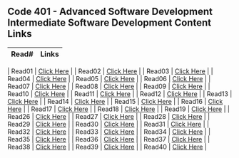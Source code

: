 ## Code 401 - Advanced Software Development Intermediate Software Development Content Links
| Read#         | Links |
| ------------- | ------------- |

| Read01  | [Click Here](https://saadoundhirat.github.io/reading-notes/Code%20401%20-%20Advanced%20Software%20Development/read-01)  |
| Read02  | [Click Here](https://saadoundhirat.github.io/reading-notes/Code%20401%20-%20Advanced%20Software%20Development/read-02) |
| Read03  | [Click Here](https://saadoundhirat.github.io/reading-notes/Code%20401%20-%20Advanced%20Software%20Development/read-03) |
| Read04  | [Click Here](https://saadoundhirat.github.io/reading-notes/Code%20401%20-%20Advanced%20Software%20Development/read-04) |
| Read05  | [Click Here](https://saadoundhirat.github.io/reading-notes/Code%20401%20-%20Advanced%20Software%20Development/read-05) |
| Read06  | [Click Here](https://saadoundhirat.github.io/reading-notes/Code%20401%20-%20Advanced%20Software%20Development/read-06) |
| Read07  | [Click Here](https://saadoundhirat.github.io/reading-notes/Code%20401%20-%20Advanced%20Software%20Development/read-07) |
| Read08  | [Click Here](https://saadoundhirat.github.io/reading-notes/Code%20401%20-%20Advanced%20Software%20Development/read-08) |
| Read09  | [Click Here](https://saadoundhirat.github.io/reading-notes/Code%20401%20-%20Advanced%20Software%20Development/read-09) |
| Read10  | [Click Here](https://saadoundhirat.github.io/reading-notes/Code%20401%20-%20Advanced%20Software%20Development/read-10) |
| Read11  | [Click Here](https://saadoundhirat.github.io/reading-notes/Code%20401%20-%20Advanced%20Software%20Development/read-11) |
| Read12  | [Click Here](https://saadoundhirat.github.io/reading-notes/Code%20401%20-%20Advanced%20Software%20Development/read-12) |
| Read13  | [Click Here](https://saadoundhirat.github.io/reading-notes/Code%20401%20-%20Advanced%20Software%20Development/read-13) |
| Read14  | [Click Here](https://saadoundhirat.github.io/reading-notes/Code%20401%20-%20Advanced%20Software%20Development/read-14) |
| Read15  | [Click Here](https://saadoundhirat.github.io/reading-notes/Code%20401%20-%20Advanced%20Software%20Development/read-15) |
| Read16  | [Click Here](https://saadoundhirat.github.io/reading-notes/Code%20401%20-%20Advanced%20Software%20Development/read-16) |
| Read17  | [Click Here](https://saadoundhirat.github.io/reading-notes/Code%20401%20-%20Advanced%20Software%20Development/read-17) |
| Read18  | [Click Here](https://saadoundhirat.github.io/reading-notes/Code%20401%20-%20Advanced%20Software%20Development/read-18) |
| Read19  | [Click Here](https://saadoundhirat.github.io/reading-notes/Code%20401%20-%20Advanced%20Software%20Development/read-19) |
| Read26  | [Click Here](https://saadoundhirat.github.io/reading-notes/Code%20401%20-%20Advanced%20Software%20Development/read-26) |
| Read27  | [Click Here](https://saadoundhirat.github.io/reading-notes/Code%20401%20-%20Advanced%20Software%20Development/read-27) |
| Read28  | [Click Here](https://saadoundhirat.github.io/reading-notes/Code%20401%20-%20Advanced%20Software%20Development/read-28) |
| Read29  | [Click Here](https://saadoundhirat.github.io/reading-notes/Code%20401%20-%20Advanced%20Software%20Development/read-29) |
| Read30  | [Click Here](https://saadoundhirat.github.io/reading-notes/Code%20401%20-%20Advanced%20Software%20Development/read-30) |
| Read31  | [Click Here](https://saadoundhirat.github.io/reading-notes/Code%20401%20-%20Advanced%20Software%20Development/read-31) |
| Read32  | [Click Here](https://saadoundhirat.github.io/reading-notes/Code%20401%20-%20Advanced%20Software%20Development/read-32) |
| Read33  | [Click Here](https://saadoundhirat.github.io/reading-notes/Code%20401%20-%20Advanced%20Software%20Development/read-33) |
| Read34  | [Click Here](https://saadoundhirat.github.io/reading-notes/Code%20401%20-%20Advanced%20Software%20Development/read-34) |
| Read35  | [Click Here](https://saadoundhirat.github.io/reading-notes/Code%20401%20-%20Advanced%20Software%20Development/read-35) |
| Read36  | [Click Here](https://saadoundhirat.github.io/reading-notes/Code%20401%20-%20Advanced%20Software%20Development/read-36) |
| Read37  | [Click Here](https://saadoundhirat.github.io/reading-notes/Code%20401%20-%20Advanced%20Software%20Development/read-37) |
| Read38  | [Click Here](https://saadoundhirat.github.io/reading-notes/Code%20401%20-%20Advanced%20Software%20Development/read-38) |
| Read39  | [Click Here](https://saadoundhirat.github.io/reading-notes/Code%20401%20-%20Advanced%20Software%20Development/read-39) |
| Read40  | [Click Here](https://saadoundhirat.github.io/reading-notes/Code%20401%20-%20Advanced%20Software%20Development/read-40) |
